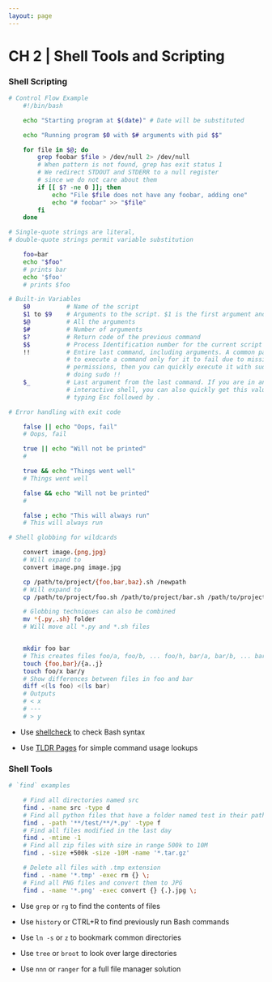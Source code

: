 ```yaml
---
layout: page
---
```


# CH 2 | Shell Tools and Scripting

### Shell Scripting

```bash
# Control Flow Example
	#!/bin/bash

	echo "Starting program at $(date)" # Date will be substituted

	echo "Running program $0 with $# arguments with pid $$"

	for file in $@; do
		grep foobar $file > /dev/null 2> /dev/null
		# When pattern is not found, grep has exit status 1
		# We redirect STDOUT and STDERR to a null register
		# since we do not care about them
		if [[ $? -ne 0 ]]; then
			echo "File $file does not have any foobar, adding one"
			echo "# foobar" >> "$file"
		fi
	done
```

```bash
# Single-quote strings are literal, 
# double-quote strings permit variable substitution

	foo=bar
	echo "$foo"
	# prints bar
	echo '$foo'
	# prints $foo
```


```bash
# Built-in Variables
	$0			# Name of the script
	$1 to $9 	# Arguments to the script. $1 is the first argument and so on.
	$@ 			# All the arguments
	$# 			# Number of arguments
	$? 			# Return code of the previous command
	$$ 			# Process Identification number for the current script
	!! 			# Entire last command, including arguments. A common pattern is
				# to execute a command only for it to fail due to missing 
				# permissions, then you can quickly execute it with sudo by 
				# doing sudo !!
	$_ 			# Last argument from the last command. If you are in an 
				# interactive shell, you can also quickly get this value by 
				# typing Esc followed by .
```

```bash
# Error handling with exit code

	false || echo "Oops, fail"
	# Oops, fail

	true || echo "Will not be printed"
	#

	true && echo "Things went well"
	# Things went well

	false && echo "Will not be printed"
	#

	false ; echo "This will always run"
	# This will always run
```

```bash
# Shell globbing for wildcards

	convert image.{png,jpg}
	# Will expand to
	convert image.png image.jpg

	cp /path/to/project/{foo,bar,baz}.sh /newpath
	# Will expand to
	cp /path/to/project/foo.sh /path/to/project/bar.sh /path/to/project/baz.sh /newpath

	# Globbing techniques can also be combined
	mv *{.py,.sh} folder
	# Will move all *.py and *.sh files


	mkdir foo bar
	# This creates files foo/a, foo/b, ... foo/h, bar/a, bar/b, ... bar/h
	touch {foo,bar}/{a..j}
	touch foo/x bar/y
	# Show differences between files in foo and bar
	diff <(ls foo) <(ls bar)
	# Outputs
	# < x
	# ---
	# > y
```

* Use [shellcheck](https://github.com/koalaman/shellcheck) to check Bash syntax

* Use [TLDR Pages](https://tldr.sh/) for simple command usage lookups

### Shell Tools

```bash
# `find` examples

	# Find all directories named src
	find . -name src -type d
	# Find all python files that have a folder named test in their path
	find . -path '**/test/**/*.py' -type f
	# Find all files modified in the last day
	find . -mtime -1
	# Find all zip files with size in range 500k to 10M
	find . -size +500k -size -10M -name '*.tar.gz'

	# Delete all files with .tmp extension
	find . -name '*.tmp' -exec rm {} \;
	# Find all PNG files and convert them to JPG
	find . -name '*.png' -exec convert {} {.}.jpg \;
```

* Use `grep` or `rg` to find the contents of files

* Use `history` or CTRL+R to find previously run Bash commands

* Use `ln -s` or `z` to bookmark common directories

* Use `tree` or `broot` to look over large directories

* Use `nnn` or `ranger` for a full file manager solution